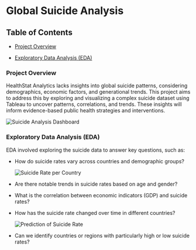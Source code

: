 # Global Suicide Analysis

## Table of Contents

- [Project Overview](#project-overview)

- [Exploratory Data Analysis (EDA)](#exploratory-data-analysis-eda)

### Project Overview

HealthStat Analytics lacks insights into global suicide patterns, considering demographics, economic factors, and generational trends. This project aims to address this by exploring and visualizing a complex suicide dataset using Tableau to uncover patterns, correlations, and trends. These insights will inform evidence-based public health strategies and interventions.

![Suicide Analysis Dashboard](https://github.com/GogoHarry/Suicide-Analysis/assets/82883963/1594d404-4053-4653-a506-55af2537c639)



### Exploratory Data Analysis (EDA)

EDA involved exploring the suicide data to answer key questions, such as:

- How do suicide rates vary across countries and demographic groups?

  ![Suicide Rate per Country](https://github.com/GogoHarry/Suicide-Analysis/assets/82883963/36b1847b-9c79-439b-af5a-da6491db3616)


- Are there notable trends in suicide rates based on age and gender?
  
- What is the correlation between economic indicators (GDP) and suicide rates?
  
- How has the suicide rate changed over time in different countries?

  ![Prediction of Suicide Rate](https://github.com/GogoHarry/Suicide-Analysis/assets/82883963/2c3ab914-3200-4092-a073-c0b4ef659656)
  

- Can we identify countries or regions with particularly high or low suicide rates?

